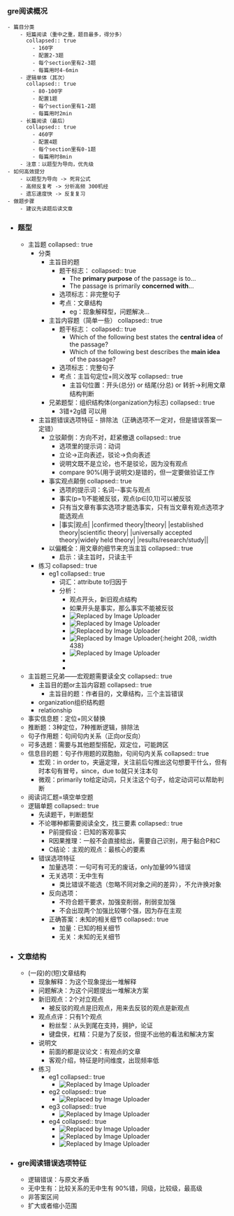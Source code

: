 ### gre阅读概况
	- 篇目分类
		- 短篇阅读（重中之重，题目最多，得分多）
		  collapsed:: true
			- 160字
			- 配置2-3题
			- 每个section里有2-3题
			- 每篇用时4-6min
		- 逻辑单体（其次）
		  collapsed:: true
			- 80-100字
			- 配置1题
			- 每个section里有1-2题
			- 每篇用时2min
		- 长篇阅读（最后）
		  collapsed:: true
			- 460字
			- 配置4题
			- 每个section里有0-1题
			- 每篇用时8min
		- 注意：以题型为导向，优先级
	- 如何高效提分
		- 以题型为导向 -> 死背公式
		- 高频反复考 -> 分析高频 300机经
		- 遗忘速度快 -> 反复复习
	- 做题步骤
		- 建议先读题后读文章
- ### 题型
	- 主旨题
	  collapsed:: true
		- 分类
			- 主旨目的题
				- 题干标志：
				  collapsed:: true
					- The **primary purpose** of the passage is to...
					- The passage is primarily **concerned with**...
				- 选项标志：非完整句子
				- 考点：文章结构
					- eg：现象解释型，问题解决...
			- 主旨内容题（简单一些）
			  collapsed:: true
				- 题干标志：
				  collapsed:: true
					- Which of the following best states the **central idea** of the passage?
					- Which of the following best describes the **main idea** of the passage?
				- 选项标志：完整句子
				- 考点：主旨句定位+同义改写
				  collapsed:: true
					- 主旨句位置：开头(总分) or 结尾(分总) or 转折->利用文章结构判断
			- 兄弟题型：组织结构体(organization为标志)
			  collapsed:: true
				- 3错+2g错 可以用
		- 主旨题错误选项特征 - 排除法（正确选项不一定对，但是错误答案一定错）
			- 立驳颠倒：方向不对，赶紧撤退
			  collapsed:: true
				- 选项里的提示词：动词
				- 立论->正向表述，驳论->负向表述
				- 说明文既不是立论，也不是驳论，因为没有观点
				- compare 90%(用于说明文)是错的，但一定要做验证工作
			- 事实观点颠倒
			  collapsed:: true
				- 选项的提示词：名词--事实与观点
				- 事实(p=1)不能被反驳，观点(p∈[0,1])可以被反驳
				- 只有当文章有事实选项才能选事实，只有当文章有观点选项才能选观点
				- |事实|观点|
				  |confirmed theory|theory|
				  |established theory|scientific theory|
				  |universally accepted theory|widely held theory|
				  |results/research/study||
			- 以偏概全：用文章的细节来充当主旨
			  collapsed:: true
				- 启示：读主旨时，只读主干
		- 练习
		  collapsed:: true
			- eg1
			  collapsed:: true
				- 词汇：attribute to归因于
				- 分析：
					- 观点开头，新旧观点结构
					- 如果开头是事实，那么事实不能被反驳
					- ![Replaced by Image Uploader](https://raw.githubusercontent.com/qugushihua/blog-images/master/202312181556472.png)
					- ![Replaced by Image Uploader](https://raw.githubusercontent.com/qugushihua/blog-images/master/202312181557154.png)
					- ![Replaced by Image Uploader](https://raw.githubusercontent.com/qugushihua/blog-images/master/202312181602083.png)
					- ![Replaced by Image Uploader](https://raw.githubusercontent.com/qugushihua/blog-images/master/202312181611015.png){:height 208, :width 438}
					- ![Replaced by Image Uploader](https://raw.githubusercontent.com/qugushihua/blog-images/master/202312181613558.png)
					-
					-
	- 主旨题三兄弟——宏观题需要读全文
	  collapsed:: true
		- 主旨目的题or主旨内容题
		  collapsed:: true
			- 主旨目的题：作者目的，文章结构，三个主旨错误
		- organization组织结构题
		- relationship
	- 事实信息题：定位+同义替换
	- 推断题：3种定位，7种推断逻辑，排除法
	- 句子作用题：句间句内关系（正向or反向）
	- 可多选题：需要与其他题型搭配，双定位，可能跨区
	- 信息目的题：句子作用题的双胞胎，句间句内关系
	  collapsed:: true
		- 宏观：in order to，夹逼定理，关注前后句推出这句想要干什么，但有时本句有冒号，since，due to就只关注本句
		- 微观：primarily to给定动词，只关注这个句子，给定动词可以帮助判断
	- 阅读词汇题=填空单空题
	- 逻辑单题
	  collapsed:: true
		- 先读题干，判断题型
		- 不论哪种都需要阅读全文，找三要素
		  collapsed:: true
			- P前提假设：已知的客观事实
			- R因果推理：一般不会直接给出，需要自己识别，用于黏合P和C
			- C结论：主观的观点：最核心的要素
		- 错误选项特征
			- 加量选项：一句可有可无的废话，only加量99%错误
			- 无关选项：无中生有
				- 类比错误不能选（忽略不同对象之间的差异），不允许换对象
			- 反向选项：
				- 不符合题干要求，加强变削弱，削弱变加强
				- 不会出现两个加强比较哪个强，因为存在主观
			- 正确答案：未知的相关细节
			  collapsed:: true
				- 加量：已知的相关细节
				- 无关：未知的无关细节
- ### 文章结构
	- (一段)的(短)文章结构
		- 现象解释：为这个现象提出一堆解释
		- 问题解决：为这个问题提出一堆解决方案
		- 新旧观点：2个对立观点
			- 被反驳的观点是旧观点，用来去反驳的观点是新观点
		- 观点点评：只有1个观点
			- 粉丝型：从头到尾在支持，拥护，论证
			- 键盘侠，杠精：只是为了反驳，但提不出他的看法和解决方案
		- 说明文
			- 前面的都是议论文：有观点的文章
			- 客观介绍，特征是时间维度，出现频率低
		- 练习
			- eg1
			  collapsed:: true
				- ![Replaced by Image Uploader](https://raw.githubusercontent.com/qugushihua/blog-images/master/202312181457363.png)
			- eg2
			  collapsed:: true
				- ![Replaced by Image Uploader](https://raw.githubusercontent.com/qugushihua/blog-images/master/202312181458643.png)
			- eg3
			  collapsed:: true
				- ![Replaced by Image Uploader](https://raw.githubusercontent.com/qugushihua/blog-images/master/202312181459555.png)
			- eg4
			  collapsed:: true
				- ![Replaced by Image Uploader](https://raw.githubusercontent.com/qugushihua/blog-images/master/202312181501563.png)
				- ![Replaced by Image Uploader](https://raw.githubusercontent.com/qugushihua/blog-images/master/202312181501810.png)
				- ![Replaced by Image Uploader](https://raw.githubusercontent.com/qugushihua/blog-images/master/202312181502489.png)
- ### gre阅读错误选项特征
	- 逻辑错误：与原文矛盾
	- 无中生有：比较关系的无中生有 90%错，同级，比较级，最高级
	- 非答案区间
	- 扩大或者缩小范围